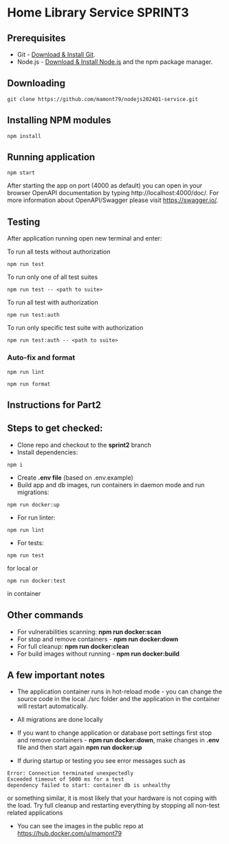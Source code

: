 # Home Library Service SPRINT3

## Prerequisites

- Git - [Download & Install Git](https://git-scm.com/downloads).
- Node.js - [Download & Install Node.js](https://nodejs.org/en/download/) and the npm package manager.

## Downloading

```
git clone https://github.com/mamont79/nodejs2024Q1-service.git
```

## Installing NPM modules

```
npm install
```

## Running application

```
npm start
```

After starting the app on port (4000 as default) you can open
in your browser OpenAPI documentation by typing http://localhost:4000/doc/.
For more information about OpenAPI/Swagger please visit https://swagger.io/.

## Testing

After application running open new terminal and enter:

To run all tests without authorization

```
npm run test
```

To run only one of all test suites

```
npm run test -- <path to suite>
```

To run all test with authorization

```
npm run test:auth
```

To run only specific test suite with authorization

```
npm run test:auth -- <path to suite>
```

### Auto-fix and format

```
npm run lint
```

```
npm run format
```

## Instructions for Part2

## Steps to get checked:

- Clone repo and checkout to the **sprint2** branch
- Install dependencies:

```
npm i
```

- Create **.env file** (based on .env.example)
- Build app and db images, run containers in daemon mode and run migrations:

```
npm run docker:up
```

- For run linter:

```
npm run lint
```

- For tests:

```
npm run test
```

for local or

```
npm run docker:test
```

in container

## Other commands

- For vulnerabilities scanning: **npm run docker:scan**
- For stop and remove containers - **npm run docker:down**
- For full cleanup: **npm run docker:clean**
- For build images without running - **npm run docker:build**

## A few important notes

- The application container runs in hot-reload mode - you can change the source code in the local ./src folder and the application in the container will restart automatically.
- All migrations are done locally
- If you want to change application or database port settings first stop and remove containers - **npm run docker:down**, make changes in **.env** file and then start again **npm run docker:up**

- If during startup or testing you see error messages such as

```
Error: Connection terminated unexpectedly
Exceeded timeout of 5000 ms for a test
dependency failed to start: container db is unhealthy
```

or something similar, it is most likely that your hardware is not coping with the load. Try full cleanup and restarting everything by stopping all non-test related applications

- You can see the images in the public repo at https://hub.docker.com/u/mamont79
